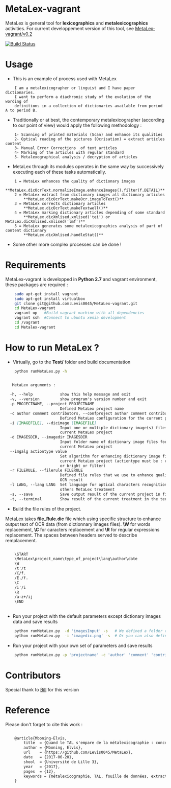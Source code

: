 # MetaLex-vagrant 
MetaLex is general tool for **lexicographics** and **metalexicographics** activities.
For current developpement version of this tool, see [MetaLex-vagrant/v0.2](https://github.com/Levis0045/MetaLex-vagrant/tree/v0.2)

[![Build Status](https://travis-ci.org/claroline/Distribution.svg?branch=master)](mteprojet.fr/MetaLex-vagrant)


# Usage


- This is an example of process used with MetaLex 

```
    I am a metalexicographer or linguist and I have paper dictionaries. 
    I want to perform a diachronic study of the evolution of the wording of 
    definitions in a collection of dictionaries available from period A to period B.
```

- Traditionally or at best, the contemporary metalexicographer (according to our point of view)
  would apply the following methodology :
  
```
    1- Scanning of printed materials (Scan) and enhance its qualities
    2- Optical reading of the pictures (Ocrisation) = extract articles content 
    3- Manual Error Corrections  of text articles                   
    4- Marking of the articles with regular standard                 
    5- Metalexographical analysis / decryption of articles 
```

- MetaLex through its modules operates in the same way by successively executing 
  each of these tasks automatically.
  
```
    1 = MetaLex enhances the quality of dictionary images 
        **MetaLex.dicOcrText.normalizeImage.enhanceImages().filter(f.DETAIL)**
    2 = MetaLex extract from dictionary images all dictionary articles 
        **MetaLex.dicOcrText.makeOcr.imageToText()**
    3 = MetaLex corrects dictionary articles 
        **MetaLex.dicOcrText.makeTextwell()**
    4 = MetaLex marking dictionary articles depending of some standard 
        **MetaLex.dicXmlised.xmlised('tei') or MetaLex.dicXmlised.xmlised('lmf')**
    5 = MetaLex generates some metalexicographics analysis of part of content dictionary 
        **MetaLex.dicXmlised.handleStat()**
```

- Some other more complex processes can be done !


# Requirements

MetaLex-vagrant is developped in **Python 2.7** and vagrant environment, these packages are required :


```sh
    sudo apt-get install vagrant
    sudo apt-get install virtualbox
    git clone git@github.com:Levis0045/MetaLex-vagrant.git
    cd MetaLex-vagrant
    vagrant up   #Build vagrant machine with all dependencies
    vagrant ssh  #Connect to ubuntu xenia development
    cd /vagrant
    cd Metalex-vagrant
```

# How to run MetaLex ?

- Virtually, go to the  **Test/** folder and build documentation 
  
```sh
    python runMetaLex.py -h

```

```md

   MetaLex arguments :
   
  -h, --help            show this help message and exit
  -v, --version         show program's version number and exit
  -p PROJECTNAME, --project PROJECTNAME
                        Defined MetaLex project name
  -c author comment contributors, --confproject author comment contributors
                        Defined MetaLex configuration for the current project
  -i [IMAGEFILE], --dicimage [IMAGEFILE]
                        Input one or multiple dictionary image(s) file(s) for
                        current MetaLex project
  -d IMAGESDIR, --imagedir IMAGESDIR
                        Input folder name of dictionary image files for
                        current MetaLex project
  --imgalg actiontype value
                        Set algorithm for enhancing dictionary image files for
                        current MetaLex project (actiontype must be : constrat
                        or bright or filter)
  -r FILERULE, --filerule FILERULE
                        Defined file rules that we use to enhance quality of
                        OCR result
  -l LANG, --lang LANG  Set language for optical characters recognition and
                        others MetaLex treatment
  -s, --save            Save output result of the current project in files
  -t, --terminal        Show result of the current treatment in the terminal

```


- Build the file rules of the project. 


MetaLex takes **file_Rule.dic** file which using  specific structure to enhance output text of OCR data (from dictionnary images files). **\W** for words replacement, **\C** for caracters replacement and **\R**  for regular expressions replacement. The spaces between headers served to describe remplacement.

```md

    \START
    \MetaLex\project_name\type_of_project\lang\author\date
    \W
    /t'/t
    /{/f.
    /E./f.
    \C
    /i'/i
    \R
    /a-z+/ij
    \END
    
```

- Run your project with the default parameters except dictionary images data and save results


```sh
    python runMetaLex.py  -d 'imagesInput' -s   # We defined a folder containing dictionnary images for current treatment 
    python runMetaLex.py  -i 'imagedic.png' -s  # Or you can also defined a single dictionnary image
```

- Run your project with your own set of parameters and save results


```sh
    python runMetaLex.py -p 'projectname' -c 'author' 'comment' 'contributors' -d 'imagesInput' -r 'file_Rule.dic' -l fra -s
```

# Contributors

Special thank to [Bill](https://github.com/billmetangmo) for this version


# Reference

Please don't forget to cite this work :

```latex

    @article{Mboning-Elvis,
        title  = {Quand le TAL s'empare de la métalexicographie : conception d'un outil pour le métalexicographe},
        author = {Mboning, Elvis},
        url    = {https://github.com/Levis0045/MetaLex},
        date   = {2017-06-20},
        shool  = {Université de Lille 3},
        year   = {2017},
        pages  = {12},
        keywords = {métalexicographie, TAL, fouille de données, extraction d'information, lecture optique, lexicographie, Xmlisation, DTD}
    }
    
```


